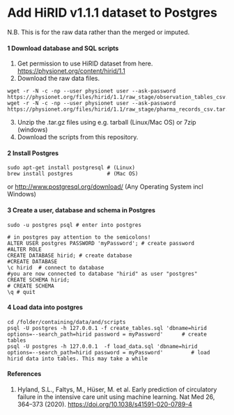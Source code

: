# Add HiRID v1.1.1 dataset to Postgres
N.B. This is for the raw data rather than the merged or imputed.

#### 1 Download database and SQL scripts
1. Get permission to use HiRID dataset from here. https://physionet.org/content/hirid/1.1
2. Download the raw data files.
```
wget -r -N -c -np --user physionet user --ask-password https://physionet.org/files/hirid/1.1/raw_stage/observation_tables_csv.tar.gz
wget -r -N -c -np --user physionet user --ask-password https://physionet.org/files/hirid/1.1/raw_stage/pharma_records_csv.tar.gz
```
3. Unzip the .tar.gz files using e.g. tarball (Linux/Mac OS) or 7zip (windows)
4. Download the scripts from this repository.


#### 2 Install Postgres
```
sudo apt-get install postgresql # (Linux)
brew install postgres           # (Mac OS)
```
or http://www.postgresql.org/download/ (Any Operating System incl Windows)

#### 3 Create a user, database and schema in Postgres
```
sudo -u postgres psql # enter into postgres

# in postgres pay attention to the semicolons!
ALTER USER postgres PASSWORD 'myPassword'; # create password
#ALTER ROLE
CREATE DATABASE hirid; # create database
#CREATE DATABASE
\c hirid  # connect to database
#you are now connected to database "hirid" as user "postgres"
CREATE SCHEMA hirid; 
# CREATE SCHEMA
\q # quit
```
#### 4 Load data into postgres
```
cd /folder/containing/data/and/scripts
psql -U postgres -h 127.0.0.1 -f create_tables.sql 'dbname=hirid options=--search_path=hirid password = myPassword'      # create tables 
psql -U postgres -h 127.0.0.1  -f load_data.sql 'dbname=hirid options=--search_path=hirid password = myPassword'         # load hirid data into tables. This may take a while
```


#### References
1. Hyland, S.L., Faltys, M., Hüser, M. et al. Early prediction of circulatory failure in the intensive care unit using machine learning. Nat Med 26, 364–373 (2020). https://doi.org/10.1038/s41591-020-0789-4
